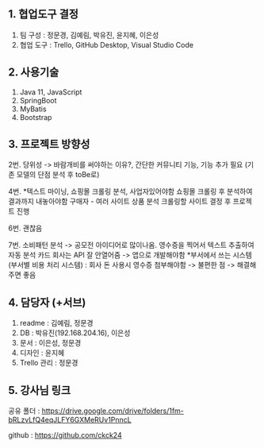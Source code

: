 ## 1. 협업도구 결정
1) 팀 구성 : 정문경, 김예림, 박유진, 윤지혜, 이은성
2) 협업 도구 : Trello, GitHub Desktop, Visual Studio Code
## 2. 사용기술
1) Java 11, JavaScript
2) SpringBoot
3) MyBatis
4) Bootstrap
## 3. 프로젝트 방향성
2번. 당위성 -> 바람개비를 써야하는 이유?, 간단한 커뮤니티 기능, 기능 추가 필요 (기존 모델의 단점 분석 후 toBe로)

4번. *텍스트 마이닝, 쇼핑몰 크롤링 분석, 사업자있어야함
쇼핑몰 크롤링 후 분석하여 결과까지 내놓아야함
구매자 - 여러 사이트 상품 분석
크롤링할 사이트 결정 후 프로젝트 진행

6번. 괜찮음

7번. 소비패턴 분석 -> 공모전 아이디어로 많이나옴.
영수증을 찍어서 텍스트 추출하여 자동 분석
카드 회사는 API 잘 안열어줌 -> 앱으로 개발해야함
*부서에서 쓰는 시스템 (부서별 비용 처리 시스템) : 회사 돈 사용시 영수증 첨부해야함 -> 불편한 점 -> 해결해주면 좋음

## 4. 담당자 (+서브)
1) readme : 김예림, 정문경
2) DB : 박유진(192.168.204.16), 이은성
3) 문서 : 이은성, 정문경
4) 디자인 : 윤지혜
5) Trello 관리 : 정문경
## 5. 강사님 링크
공유 폴더 : https://drive.google.com/drive/folders/1fm-bRLzvLfQ4eqJLFY6GXMeRUv1PnncL

github : https://github.com/ckck24
